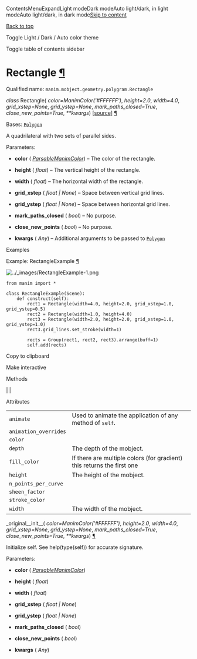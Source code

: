 ContentsMenuExpandLight modeDark modeAuto light/dark, in light modeAuto light/dark, in dark mode[Skip to content](https://docs.manim.community/en/stable/reference/manim.mobject.geometry.polygram.Rectangle.html#furo-main-content)

[Back to top](https://docs.manim.community/en/stable/reference/manim.mobject.geometry.polygram.Rectangle.html#)

Toggle Light / Dark / Auto color theme

Toggle table of contents sidebar

# Rectangle [¶](https://docs.manim.community/en/stable/reference/manim.mobject.geometry.polygram.Rectangle.html\#rectangle "Link to this heading")

Qualified name: `manim.mobject.geometry.polygram.Rectangle`

_class_ Rectangle( _color=ManimColor('#FFFFFF')_, _height=2.0_, _width=4.0_, _grid\_xstep=None_, _grid\_ystep=None_, _mark\_paths\_closed=True_, _close\_new\_points=True_, _\*\*kwargs_) [\[source\]](https://docs.manim.community/en/stable/_modules/manim/mobject/geometry/polygram.html#Rectangle) [¶](https://docs.manim.community/en/stable/reference/manim.mobject.geometry.polygram.Rectangle.html#manim.mobject.geometry.polygram.Rectangle "Link to this definition")

Bases: [`Polygon`](https://docs.manim.community/en/stable/reference/manim.mobject.geometry.polygram.Polygon.html#manim.mobject.geometry.polygram.Polygon "manim.mobject.geometry.polygram.Polygon")

A quadrilateral with two sets of parallel sides.

Parameters:

- **color** ( [_ParsableManimColor_](https://docs.manim.community/en/stable/reference/manim.utils.color.core.html#manim.utils.color.core.ParsableManimColor "manim.utils.color.core.ParsableManimColor")) – The color of the rectangle.

- **height** ( _float_) – The vertical height of the rectangle.

- **width** ( _float_) – The horizontal width of the rectangle.

- **grid\_xstep** ( _float_ _\|_ _None_) – Space between vertical grid lines.

- **grid\_ystep** ( _float_ _\|_ _None_) – Space between horizontal grid lines.

- **mark\_paths\_closed** ( _bool_) – No purpose.

- **close\_new\_points** ( _bool_) – No purpose.

- **kwargs** ( _Any_) – Additional arguments to be passed to [`Polygon`](https://docs.manim.community/en/stable/reference/manim.mobject.geometry.polygram.Polygon.html#manim.mobject.geometry.polygram.Polygon "manim.mobject.geometry.polygram.Polygon")


Examples

Example: RectangleExample [¶](https://docs.manim.community/en/stable/reference/manim.mobject.geometry.polygram.Rectangle.html#rectangleexample)

![../_images/RectangleExample-1.png](https://docs.manim.community/en/stable/_images/RectangleExample-1.png)

```
from manim import *

class RectangleExample(Scene):
    def construct(self):
        rect1 = Rectangle(width=4.0, height=2.0, grid_xstep=1.0, grid_ystep=0.5)
        rect2 = Rectangle(width=1.0, height=4.0)
        rect3 = Rectangle(width=2.0, height=2.0, grid_xstep=1.0, grid_ystep=1.0)
        rect3.grid_lines.set_stroke(width=1)

        rects = Group(rect1, rect2, rect3).arrange(buff=1)
        self.add(rects)

```

Copy to clipboard

Make interactive

Methods

|
|

Attributes

|     |     |
| --- | --- |
| `animate` | Used to animate the application of any method of `self`. |
| `animation_overrides` |  |
| `color` |  |
| `depth` | The depth of the mobject. |
| `fill_color` | If there are multiple colors (for gradient) this returns the first one |
| `height` | The height of the mobject. |
| `n_points_per_curve` |  |
| `sheen_factor` |  |
| `stroke_color` |  |
| `width` | The width of the mobject. |

\_original\_\_init\_\_( _color=ManimColor('#FFFFFF')_, _height=2.0_, _width=4.0_, _grid\_xstep=None_, _grid\_ystep=None_, _mark\_paths\_closed=True_, _close\_new\_points=True_, _\*\*kwargs_) [¶](https://docs.manim.community/en/stable/reference/manim.mobject.geometry.polygram.Rectangle.html#manim.mobject.geometry.polygram.Rectangle._original__init__ "Link to this definition")

Initialize self. See help(type(self)) for accurate signature.

Parameters:

- **color** ( [_ParsableManimColor_](https://docs.manim.community/en/stable/reference/manim.utils.color.core.html#manim.utils.color.core.ParsableManimColor "manim.utils.color.core.ParsableManimColor"))

- **height** ( _float_)

- **width** ( _float_)

- **grid\_xstep** ( _float_ _\|_ _None_)

- **grid\_ystep** ( _float_ _\|_ _None_)

- **mark\_paths\_closed** ( _bool_)

- **close\_new\_points** ( _bool_)

- **kwargs** ( _Any_)